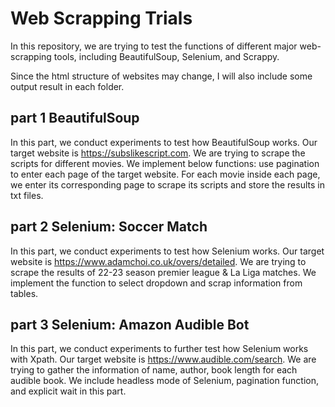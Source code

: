 # Web Scrapping Trials
In this repository, we are trying to test the functions of different major web-scrapping tools, 
including BeautifulSoup, Selenium, and Scrappy. 

Since the html structure of websites may change, I will also include some output result in each folder.
## part 1 BeautifulSoup
In this part, we conduct experiments to test how BeautifulSoup works. Our target website is https://subslikescript.com. 
We are trying to scrape the scripts for different movies. 
We implement below functions: use pagination to enter each page of the target website. 
For each movie inside each page, 
we enter its corresponding page to scrape its scripts 
and store the results in txt files.

## part 2 Selenium: Soccer Match
In this part, we conduct experiments to test how Selenium works. Our target website is https://www.adamchoi.co.uk/overs/detailed.
We are trying to scrape the results of 22-23 season premier league & La Liga matches.
We implement the function to select dropdown and scrap information from tables.

## part 3 Selenium: Amazon Audible Bot
In this part, we conduct experiments to further test how Selenium works with Xpath. 
Our target website is https://www.audible.com/search.
We are trying to gather the information of name, author, book length for each audible book.
We include headless mode of Selenium, pagination function, and explicit wait in this part.
